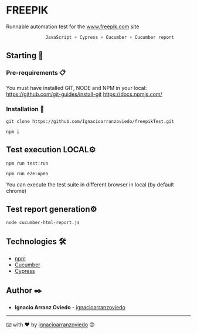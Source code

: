# FREEPIK
Runnable automation test for the www.freepik.com site

 ```S
                JavaScript + Cypress + Cucumber + Cucumber report
```

## Starting 🚀
 ### Pre-requirements 📋
You must have installed GIT, NODE and NPM in your local:
  https://github.com/git-guides/install-git 
  https://docs.npmjs.com/


### Installation 🔧
```
git clone https://github.com/Ignacioarranzoviedo/freepikTest.git
```
```
npm i
```
## Test execution LOCAL⚙️
```
npm run test:run
```
```
npm run e2e:open
```
You can execute the test suite in different browser in local (by default chrome)

## Test report generation⚙️
```
node cucumber-html-report.js
```
## Technologies 🛠️

* [npm](https://docs.npmjs.com/)
* [Cucumber](https://cucumber.io/)
* [Cypress](https://www.cypress.io/)

## Author ✒️

* **Ignacio Arranz Oviedo** - [ignacioarranzoviedo](ignacio.a.oviedo@gmail.com)


---
⌨️ with ❤️ by [ignacioarranzoviedo](ignacio.a.oviedo@gmail.com) 😊